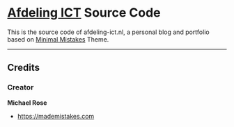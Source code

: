 # [Afdeling ICT](https://afdeling-ict.nl) Source Code
This is the source code of afdeling-ict.nl, a personal blog and portfolio based on [Minimal Mistakes](https://mmistakes.github.io/minimal-mistakes/) Theme.

---

## Credits
### Creator
**Michael Rose**
- <https://mademistakes.com>
